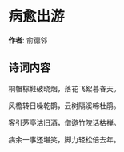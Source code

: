 # 病愈出游

**作者**: 俞德邻

## 诗词内容

桐帽棕鞋破晓烟，落花飞絮暮春天。

风檐转日噪乾鹊，云树隔溪啼杜鹃。

客引茅亭沽旧酒，僧邀竹院话枯禅。

病余一事还堪笑，脚力轻松倍去年。

